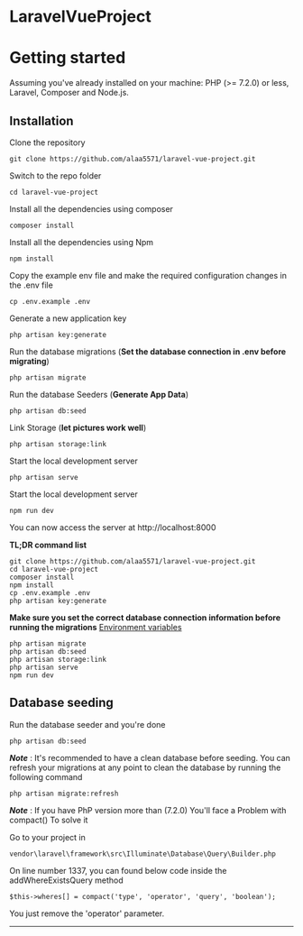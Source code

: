 # Laravel**Vue**Project

# Getting started

Assuming you've already installed on your machine: PHP (>= 7.2.0) or less, Laravel, Composer and Node.js.

## Installation

Clone the repository

    git clone https://github.com/alaa5571/laravel-vue-project.git

Switch to the repo folder

    cd laravel-vue-project

Install all the dependencies using composer

    composer install

Install all the dependencies using Npm

    npm install

Copy the example env file and make the required configuration changes in the .env file

    cp .env.example .env

Generate a new application key

    php artisan key:generate

Run the database migrations (**Set the database connection in .env before migrating**)

    php artisan migrate

Run the database Seeders (**Generate App Data**)

    php artisan db:seed

Link Storage (**let pictures work well**)

    php artisan storage:link

Start the local development server

    php artisan serve

Start the local development server

    npm run dev

You can now access the server at http://localhost:8000

**TL;DR command list**

    git clone https://github.com/alaa5571/laravel-vue-project.git
    cd laravel-vue-project
    composer install
    npm install
    cp .env.example .env
    php artisan key:generate

**Make sure you set the correct database connection information before running the migrations** [Environment variables](#environment-variables)

    php artisan migrate
    php artisan db:seed
    php artisan storage:link
    php artisan serve
    npm run dev

## Database seeding

Run the database seeder and you're done

    php artisan db:seed

**_Note_** : It's recommended to have a clean database before seeding. You can refresh your migrations at any point to clean the database by running the following command

    php artisan migrate:refresh

**_Note_** : If you have PhP version more than (7.2.0) You'll face a Problem with compact()
To solve it

Go to your project in

    vendor\laravel\framework\src\Illuminate\Database\Query\Builder.php

On line number 1337, you can found below code inside the addWhereExistsQuery method

    $this->wheres[] = compact('type', 'operator', 'query', 'boolean');

You just remove the 'operator' parameter.

---
